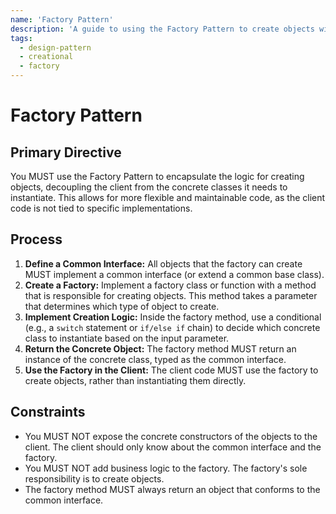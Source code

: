 ```yaml
---
name: 'Factory Pattern'
description: 'A guide to using the Factory Pattern to create objects without exposing the instantiation logic to the client.'
tags:
  - design-pattern
  - creational
  - factory
---
```


# Factory Pattern

## Primary Directive

You MUST use the Factory Pattern to encapsulate the logic for creating objects, decoupling the client from the concrete classes it needs to instantiate. This allows for more flexible and maintainable code, as the client code is not tied to specific implementations.

## Process

1.  **Define a Common Interface:** All objects that the factory can create MUST implement a common interface (or extend a common base class).
2.  **Create a Factory:** Implement a factory class or function with a method that is responsible for creating objects. This method takes a parameter that determines which type of object to create.
3.  **Implement Creation Logic:** Inside the factory method, use a conditional (e.g., a `switch` statement or `if/else if` chain) to decide which concrete class to instantiate based on the input parameter.
4.  **Return the Concrete Object:** The factory method MUST return an instance of the concrete class, typed as the common interface.
5.  **Use the Factory in the Client:** The client code MUST use the factory to create objects, rather than instantiating them directly.

## Constraints

- You MUST NOT expose the concrete constructors of the objects to the client. The client should only know about the common interface and the factory.
- You MUST NOT add business logic to the factory. The factory's sole responsibility is to create objects.
- The factory method MUST always return an object that conforms to the common interface.
